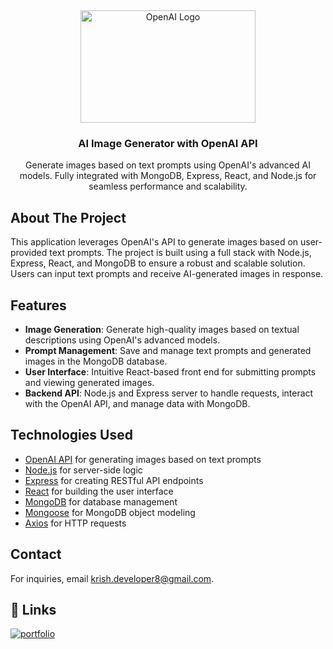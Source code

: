 <div align="center">
  <a href="https://openai.com/">
    <img src="https://miro.medium.com/v2/resize:fit:1400/1*ETT6Lw3JvyD62KDTMuG3Mg.png" alt="OpenAI Logo" width="280" height="180">
  </a>
  <h3 align="center">AI Image Generator with OpenAI API</h3>
  <p align="center">
    Generate images based on text prompts using OpenAI's advanced AI models. Fully integrated with MongoDB, Express, React, and Node.js for seamless performance and scalability.
  </p>
</div>

## About The Project

This application leverages OpenAI's API to generate images based on user-provided text prompts. The project is built using a full stack with Node.js, Express, React, and MongoDB to ensure a robust and scalable solution. Users can input text prompts and receive AI-generated images in response.

## Features

- **Image Generation**: Generate high-quality images based on textual descriptions using OpenAI's advanced models.
- **Prompt Management**: Save and manage text prompts and generated images in the MongoDB database.
- **User Interface**: Intuitive React-based front end for submitting prompts and viewing generated images.
- **Backend API**: Node.js and Express server to handle requests, interact with the OpenAI API, and manage data with MongoDB.

## Technologies Used

- [OpenAI API](https://openai.com/api/) for generating images based on text prompts
- [Node.js](https://nodejs.org) for server-side logic
- [Express](https://expressjs.com) for creating RESTful API endpoints
- [React](https://reactjs.org) for building the user interface
- [MongoDB](https://www.mongodb.com) for database management
- [Mongoose](https://mongoosejs.com) for MongoDB object modeling
- [Axios](https://axios-http.com) for HTTP requests



## Contact

For inquiries, email [krish.developer8@gmail.com](mailto:krish.developer8@gmail.com).

## 🔗 Links

[![portfolio](https://img.shields.io/badge/my_portfolio-000?style=for-the-badge&logo=ko-fi&logoColor=white)](https://github.com/krish-developer)

